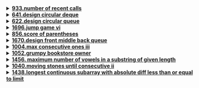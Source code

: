 <details>
<summary><strong><a href = "https://leetcode.com/problems/number-of-recent-calls/">933.number of recent calls</a></strong></summary>

```cpp
class RecentCounter {
public:
    queue<int> q;
    RecentCounter() {}
    
    int ping(int t) {
        int range = t - 3000;
        q.push(t);
        while(!q.empty() && q.front() < range) 
            q.pop();
        
        return q.size();
    }
};

/**
 * Your RecentCounter object will be instantiated and called as such:
 * RecentCounter* obj = new RecentCounter();
 * int param_1 = obj->ping(t);
 */
```
</details>

<details>
<summary><strong><a href = "https://leetcode.com/problems/design-circular-deque/">641.design circular deque</a></strong></summary>

```cpp
class MyCircularDeque {
public:
    int n;
    class DLL {
    public:
        int val;
        DLL* next;
        DLL* prev;
        DLL (int n) {
            val = n;
        }
    };

    DLL* head = new DLL(-1);
    DLL* tail = new DLL(-1);
    DLL* lastAdded = tail;
    int curSize = 0;

    MyCircularDeque(int k) {
        n = k;
        head -> next = tail;
        tail -> prev = head;
    }
    
    bool insertFront(int value) {
        if (curSize == n)
            return false;

        curSize++;
        DLL* temp = new DLL(value);
        temp -> next = head -> next;
        head -> next -> prev = temp;
        head -> next = temp;
        temp -> prev = head;
        return true;
    }


    
    bool insertLast(int value) {
        if (curSize == n)
            return false;
        curSize++;
        DLL* temp = new DLL(value);
        temp -> next = tail;
        tail -> prev -> next = temp;
        tail -> prev = temp;
        temp -> prev = tail -> prev;
        return true;
    }
    
    bool deleteFront() {
        if (curSize == 0)
            return false;
        DLL* temp = head -> next;
        head -> next -> prev = head;
        head -> next = temp -> next;
        temp -> next = temp -> prev = NULL;
        curSize--;
        return true;
    }
    
    bool deleteLast() {
        if (curSize == 0)
            return false;
        DLL* temp = tail -> prev;
        tail -> prev = temp -> prev;
        temp -> prev -> next = tail;
        temp -> prev = temp -> next = NULL;
        curSize--;
        return true;
    }
    
    int getFront() {
        if (head -> next -> val == -1)
            return -1;
        return head -> next -> val;
    }
    
    int getRear() {
        if (tail -> prev -> val == -1)
            return -1;
        return tail -> prev -> val;
    }
    
    bool isEmpty() {
        return (curSize == 0);
    }
    
    bool isFull() {
        return (curSize == n);
    }
};

/**
 * Your MyCircularDeque object will be instantiated and called as such:
 * MyCircularDeque* obj = new MyCircularDeque(k);
 * bool param_1 = obj->insertFront(value);
 * bool param_2 = obj->insertLast(value);
 * bool param_3 = obj->deleteFront();
 * bool param_4 = obj->deleteLast();
 * int param_5 = obj->getFront();
 * int param_6 = obj->getRear();
 * bool param_7 = obj->isEmpty();
 * bool param_8 = obj->isFull();
 */
```
</details>

<details>
<summary><strong><a href = "https://leetcode.com/problems/design-circular-queue/">622.design circular queue</a></strong></summary>

```cpp
class MyCircularQueue {
int rear, front, length, *arr, size;
public:
    MyCircularQueue(int k) : size(k), rear(k - 1), front(0), length(0), arr(new int[k]) {}

    
    bool enQueue(int value) {
        if(isFull()) 
            return false;
        rear = (rear + 1) % size;
        arr[rear] = value;
        length++;
        return true;
    }
    
    bool deQueue() {
        if(isEmpty())
            return false;
        front = (front + 1) % size;
        --length;
        return true;
    }
    
    int Front() {
        if(isEmpty())
            return -1;
        return arr[front];
    }
    
    int Rear() {
        if(isEmpty()) 
            return -1;
        return arr[rear];
    }
    
    bool isEmpty() {
        return length == 0;
    }
    
    bool isFull() {
        return length == size;
    }
};

/**
 * Your MyCircularQueue object will be instantiated and called as such:
 * MyCircularQueue* obj = new MyCircularQueue(k);
 * bool param_1 = obj->enQueue(value);
 * bool param_2 = obj->deQueue();
 * int param_3 = obj->Front();
 * int param_4 = obj->Rear();
 * bool param_5 = obj->isEmpty();
 * bool param_6 = obj->isFull();
 */
```
</details>

<details>
<summary><strong><a href = "https://leetcode.com/problems/jump-game-vi/">1696.jump game vi</a></strong></summary>

```cpp
class Solution {
public:
    int maxResult(vector<int>& nums, int k) {
        int n = nums.size();
        vector<int> dp(n);
        deque<int> dq;

        dp[0] = nums[0];
        dq.push_back(0);

        for (int i = 1; i < n; i++) {
            while (!dq.empty() && dq.front() < i - k) {
                dq.pop_front();
            }

            dp[i] = nums[i] + dp[dq.front()];

            while (!dq.empty() && dp[i] >= dp[dq.back()]) {
                dq.pop_back();
            }

            dq.push_back(i);
        }

    return dp[n - 1];
    }
};
```
</details>

<details>
<summary><strong><a href = "https://leetcode.com/problems/score-of-parentheses/">856.score of parentheses</a></strong></summary>

```cpp
class Solution {
public:
    int scoreOfParentheses(string s) {
    stack<int> st;
    int currentScore = 0;

    for (char c : s) {
        if (c == '(') {
            st.push(currentScore);
            currentScore = 0;
        } else {
            currentScore = st.top() + max(2 * currentScore, 1);
            st.pop();
        }
    }

    return currentScore;
    }
};
```
</details>

<details>
<summary><strong><a href = "https://leetcode.com/problems/design-front-middle-back-queue/">1670.design front middle back queue</a></strong></summary>

```cpp
class FrontMiddleBackQueue {
    deque<int>dq;
    stack<int>s;
public:
    FrontMiddleBackQueue() {}
    
    void pushFront(int val) {
        dq.push_front(val);
    }
    
    void pushMiddle(int val) {
        int n=dq.size()/2;
        for(int i=0;i<n;i++)
        {
            s.push(dq.front());
            dq.pop_front();
        }
        dq.push_front(val);
        while(!s.empty())
        {
            dq.push_front(s.top());
            s.pop();
        }
    }
    
    void pushBack(int val) {
        dq.push_back(val);
    }
    
    int popFront() {
        int ans=-1;
        if(!dq.empty()){
            ans=dq.front();
            dq.pop_front();
        }
        return ans;
    }
    
    int popMiddle() {
        if(dq.empty())
        return -1;
        int n=dq.size();
        if(n%2==0)
        n=(dq.size()/2)-1;
        else
        n=dq.size()/2;
        for(int i=0;i<n;i++)
        {
            s.push(dq.front());
            dq.pop_front();
        }
        int ans=dq.front();
        dq.pop_front();
        while(!s.empty())
        {
            dq.push_front(s.top());
            s.pop();
        }
        return ans;
    }
    
    int popBack() {
        int ans=-1;
        if(!dq.empty())
        {
            ans=dq.back();
            dq.pop_back();
        }
        return ans;
    }
};
```
</details>

<details>
<summary><strong><a href = "https://leetcode.com/problems/max-consecutive-ones-iii/">1004.max consecutive ones iii</a></strong></summary>

```cpp
class Solution {
public:
    int longestOnes(vector<int>& nums, int k) {
        int left = 0, right = 0;
        int zeroCount = 0;
        int maxLength = 0;

        for (right = 0; right < nums.size(); right++) {
            if (nums[right] == 0) {
                zeroCount++;
            }

            while (zeroCount > k) {
                if (nums[left] == 0) {
                    zeroCount--;
                }
                left++;
            }

            maxLength = max(maxLength, right - left + 1);
        }

        return maxLength;
    }
};
```
</details>

<details>
<summary><strong><a href = "https://leetcode.com/problems/grumpy-bookstore-owner/">1052.grumpy bookstore owner</a></strong></summary>

```cpp
class Solution {
public:
    int maxSatisfied(vector<int>& customers, vector<int>& grumpy, int minutes) {
        int n = customers.size();
        int baseSatisfaction = 0;
        int maxExtraSatisfaction = 0;
        int currentExtraSatisfaction = 0;

        // Calculate base satisfaction (customers satisfied when owner is not grumpy)
        for (int i = 0; i < n; ++i) {
            if (grumpy[i] == 0) {
                baseSatisfaction += customers[i];
            }
        }

        // Sliding window to find the maximum extra satisfaction
        for (int i = 0; i < n; ++i) {
            if (grumpy[i] == 1) {
                currentExtraSatisfaction += customers[i];
            }
            if (i >= minutes && grumpy[i - minutes] == 1) {
                currentExtraSatisfaction -= customers[i - minutes];
            }
            maxExtraSatisfaction = max(maxExtraSatisfaction, currentExtraSatisfaction);
        }

        return baseSatisfaction + maxExtraSatisfaction;
    }
};
```
</details>

<details>
<summary><strong><a href = "https://leetcode.com/problems/maximum-number-of-vowels-in-a-substring-of-given-length/">1456.	maximum number of vowels in a substring of given length</a></strong></summary>

```cpp
class Solution {
public:
    int maxVowels(string s, int k) {
        unordered_set<char> vowels = {'a', 'e', 'i', 'o', 'u'};
        int maxVowelCount = 0, currentVowelCount = 0;
    
        // Count vowels in the first window
        for (int i = 0; i < k; ++i) {
            if (vowels.count(s[i])) {
                currentVowelCount++;
            }
        }
        maxVowelCount = currentVowelCount;
    
        // Sliding window
        for (int i = k; i < s.length(); ++i) {
            if (vowels.count(s[i])) {
                currentVowelCount++;
            }
            if (vowels.count(s[i - k])) {
                currentVowelCount--;
            }
            maxVowelCount = max(maxVowelCount, currentVowelCount);
        }
    
        return maxVowelCount;
    }   
};
```
</details>

<details>
<summary><strong><a href = "https://leetcode.com/problems/moving-stones-until-consecutive-ii/">1040.moving stones until consecutive ii</a></strong></summary>

```cpp
class Solution {
public:
    vector<int> numMovesStonesII(vector<int>& stones) {
        sort(stones.begin(), stones.end());
        int n = stones.size();
    
        // Calculate max moves
        int max_moves = max(stones[n-1] - stones[1] - (n - 2), stones[n-2] - stones[0] - (n - 2));
    
        // Calculate min moves
        int min_moves = n;
        int j = 0;
        for (int i = 0; i < n; ++i) {
            while (j < n && stones[j] <= stones[i] + n - 1) {
                ++j;
            }
            int already_in_window = j - i;
            if (already_in_window == n - 1 && stones[j - 1] - stones[i] == n - 2) {
                // Special case: one stone out of place, edge case
                min_moves = min(min_moves, 2);
            } else {
                min_moves = min(min_moves, n - already_in_window);
            }
        }
    
        return {min_moves, max_moves};
    }
};
```
</details>

<details>
<summary><strong><a href = "https://leetcode.com/problems/longest-continuous-subarray-with-absolute-diff-less-than-or-equal-to-limit/">1438.longest continuous subarray with absolute diff less than or equal to limit</a></strong></summary>

```cpp
class Solution {
public:
    int longestSubarray(vector<int>& nums, int limit) {
        deque<int> maxDeque, minDeque;
        int left = 0, maxLength = 0;
    
        for (int right = 0; right < nums.size(); ++right) {
            // Maintain maxDeque
            while (!maxDeque.empty() && nums[maxDeque.back()] <= nums[right]) {
                maxDeque.pop_back();
            }
            maxDeque.push_back(right);
        
            // Maintain minDeque
            while (!minDeque.empty() && nums[minDeque.back()] >= nums[right]) {
                minDeque.pop_back();
            }
            minDeque.push_back(right);
        
            // Check if the current window is valid
            while (nums[maxDeque.front()] - nums[minDeque.front()] > limit) {
                left++;
                if (maxDeque.front() < left) maxDeque.pop_front();
                if (minDeque.front() < left) minDeque.pop_front();
            }
        
            // Update the maximum length of valid subarray
            maxLength = max(maxLength, right - left + 1);
        }
    
        return maxLength;
    }
};
```
</details>